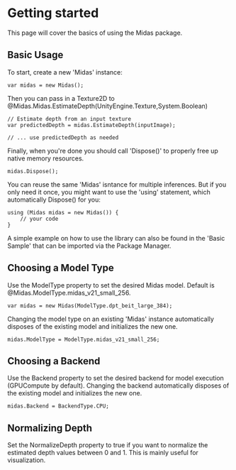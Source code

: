# Getting started

This page will cover the basics of using the Midas package.


## Basic Usage

To start, create a new 'Midas' instance:

```CSharp
var midas = new Midas();
```

Then you can pass in a Texture2D to @Midas.Midas.EstimateDepth(UnityEngine.Texture,System.Boolean)

```CSharp
// Estimate depth from an input texture
var predictedDepth = midas.EstimateDepth(inputImage);

// ... use predictedDepth as needed
```

Finally, when you're done you should call 'Dispose()' to properly free up native memory resources.

```CSharp
midas.Dispose();
```

You can reuse the same 'Midas' isntance for multiple inferences. But if you only need it once, you might want to use the 'using' statement, which automatically Dispose() for you:

```CSharp
using (Midas midas = new Midas()) {
    // your code
}
```

A simple example on how to use the library can also be found in the 'Basic Sample' that can be imported via the Package Manager.


## Choosing a Model Type

Use the ModelType property to set the desired Midas model. Default is @Midas.ModelType.midas_v21_small_256.

```CSharp
var midas = new Midas(ModelType.dpt_beit_large_384);
```

Changing the model type on an existing 'Midas' instance automatically disposes of the existing model and initializes the new one.

```CSharp
midas.ModelType = ModelType.midas_v21_small_256;
```


## Choosing a Backend

Use the Backend property to set the desired backend for model execution (GPUCompute by default).
Changing the backend automatically disposes of the existing model and initializes the new one.

```CSharp
midas.Backend = BackendType.CPU;
```


## Normalizing Depth

Set the NormalizeDepth property to true if you want to normalize the estimated depth values between 0 and 1. This is mainly useful for visualization.